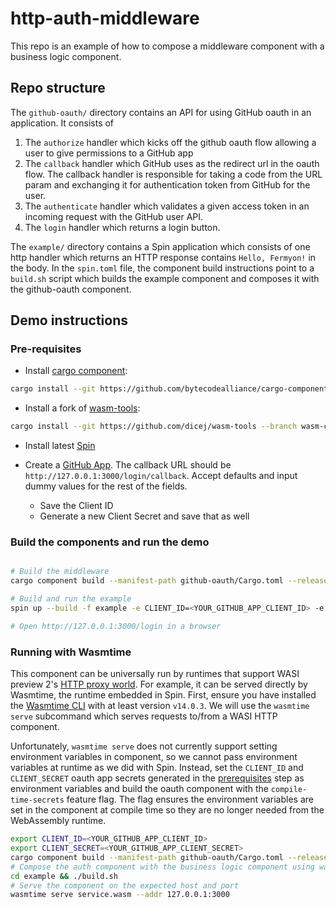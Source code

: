 # http-auth-middleware

This repo is an example of how to compose a middleware component with a business logic component.

## Repo structure

The `github-oauth/` directory contains an API for using GitHub oauth in an application. It consists of

1. The `authorize` handler which kicks off the github oauth flow allowing a user to give permissions to a GitHub app
2. The `callback` handler which GitHub uses as the redirect url in the oauth flow. The callback handler is responsible for taking a code from the URL param and exchanging it for authentication token from GitHub for the user.
3. The `authenticate` handler which validates a given access token in an incoming request with the GitHub user API.
4. The `login` handler which returns a login button.

The `example/` directory contains a Spin application which consists of one http handler which returns an HTTP response contains `Hello, Fermyon!` in the body. In the `spin.toml` file, the component build instructions point to a `build.sh` script which builds the example component and composes it with the github-oauth component.


## Demo instructions

### Pre-requisites

- Install [cargo component](https://github.com/bytecodealliance/cargo-component):

```bash
cargo install --git https://github.com/bytecodealliance/cargo-component cargo-component
```

- Install a fork of [wasm-tools](https://github.com/dicej/wasm-tools/tree/wasm-compose-resource-imports): 

```bash
cargo install --git https://github.com/dicej/wasm-tools --branch wasm-compose-resource-imports wasm-tools --locked
```

- Install latest [Spin](https://github.com/fermyon/spin)

- Create a [GitHub App](https://github.com/settings/apps/new). The callback URL should be `http://127.0.0.1:3000/login/callback`. Accept defaults and input dummy values for the rest of the fields.
    - Save the Client ID
    - Generate a new Client Secret and save that as well


### Build the components and run the demo

```bash

# Build the middleware
cargo component build --manifest-path github-oauth/Cargo.toml --release

# Build and run the example
spin up --build -f example -e CLIENT_ID=<YOUR_GITHUB_APP_CLIENT_ID> -e CLIENT_SECRET=<YOUR_GITHUB_APP_CLIENT_SECRET>

# Open http://127.0.0.1:3000/login in a browser
```

### Running with Wasmtime

This component can be universally run by runtimes that support WASI preview 2's [HTTP proxy
world](https://github.com/WebAssembly/wasi-http/blob/main/wit/proxy.wit). For example, it can be
served directly by Wasmtime, the runtime embedded in Spin. First, ensure you have installed the
[Wasmtime CLI](https://github.com/bytecodealliance/wasmtime/releases) with at least version
`v14.0.3`. We will use the `wasmtime serve` subcommand which serves requests to/from a WASI HTTP
component.

Unfortunately, `wasmtime serve` does not currently support setting environment variables in
component, so we cannot pass environment variables at runtime as we did with Spin. Instead, set the
`CLIENT_ID` and `CLIENT_SECRET` oauth app secrets generated in the [prerequisites](#pre-requisites)
step as environment variables and build the oauth component with the `compile-time-secrets` feature
flag. The flag ensures the environment variables are set in the component at compile time so they
are no longer needed from the WebAssembly runtime.

```bash
export CLIENT_ID=<YOUR_GITHUB_APP_CLIENT_ID> 
export CLIENT_SECRET=<YOUR_GITHUB_APP_CLIENT_SECRET>
cargo component build --manifest-path github-oauth/Cargo.toml --release --features compile-time-secrets
# Compose the auth component with the business logic component using wasm-tools
cd example && ./build.sh
# Serve the component on the expected host and port
wasmtime serve service.wasm --addr 127.0.0.1:3000
```
